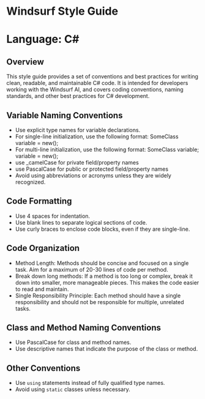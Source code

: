 # Windsurf Style Guide
# Language: C#

## Overview
This style guide provides a set of conventions and best practices for writing clean, readable, and maintainable C# code. It is intended for developers working with the Windsurf AI, and covers coding conventions, naming standards, and other best practices for C# development.

## Variable Naming Conventions
* Use explicit type names for variable declarations.
* For single-line initialization, use the following format:
SomeClass variable = new();
* For multi-line initialization, use the following format:
SomeClass variable; variable = new();
* use _camelCase for private field/property names
* use PascalCase for public or protected field/property names
* Avoid using abbreviations or acronyms unless they are widely recognized.

## Code Formatting
* Use 4 spaces for indentation.
* Use blank lines to separate logical sections of code.
* Use curly braces to enclose code blocks, even if they are single-line.

## Code Organization
* Method Length: Methods should be concise and focused on a single task. Aim for a maximum of 20-30 lines of code per method.
* Break down long methods: If a method is too long or complex, break it down into smaller, more manageable pieces. This makes the code easier to read and maintain.
* Single Responsibility Principle: Each method should have a single responsibility and should not be responsible for multiple, unrelated tasks.

## Class and Method Naming Conventions
* Use PascalCase for class and method names.
* Use descriptive names that indicate the purpose of the class or method.

## Other Conventions
* Use `using` statements instead of fully qualified type names.
* Avoid using `static` classes unless necessary.
